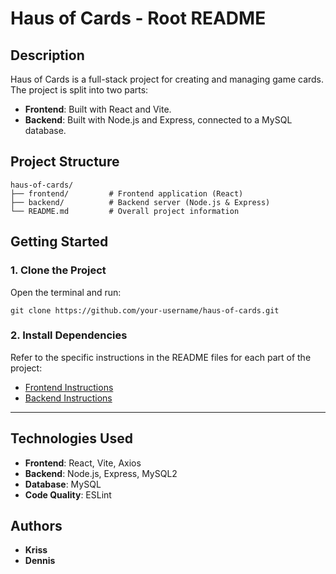 # Haus of Cards - Root README

## Description

Haus of Cards is a full-stack project for creating and managing game cards.
The project is split into two parts:

- **Frontend**: Built with React and Vite.
- **Backend**: Built with Node.js and Express, connected to a MySQL database.

## Project Structure

```
haus-of-cards/
├── frontend/         # Frontend application (React)
├── backend/          # Backend server (Node.js & Express)
└── README.md         # Overall project information
```

## Getting Started

### 1. Clone the Project

Open the terminal and run:

```
git clone https://github.com/your-username/haus-of-cards.git
```

### 2. Install Dependencies

Refer to the specific instructions in the README files for each part of the project:

- [Frontend Instructions](./frontend/README.md)
- [Backend Instructions](./backend/README.md)

---

## Technologies Used

- **Frontend**: React, Vite, Axios
- **Backend**: Node.js, Express, MySQL2
- **Database**: MySQL
- **Code Quality**: ESLint

## Authors

- **Kriss**
- **Dennis**
